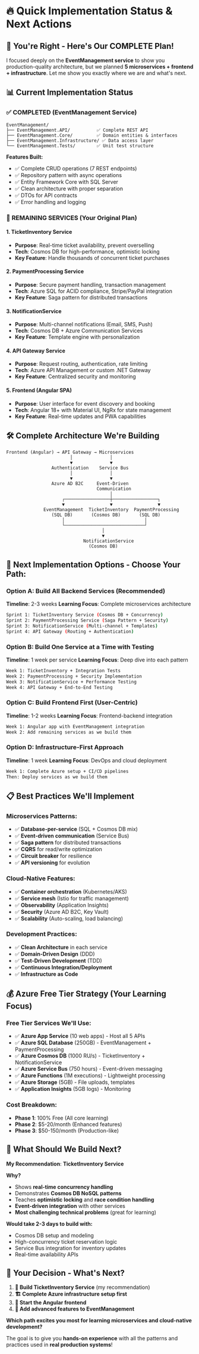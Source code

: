 # 🔥 Quick Implementation Status & Next Actions

## 🎯 **You're Right - Here's Our COMPLETE Plan!**

I focused deeply on the **EventManagement service** to show you production-quality architecture, but we planned **5 microservices + frontend + infrastructure**. Let me show you exactly where we are and what's next.

## 📊 **Current Implementation Status**

### ✅ **COMPLETED (EventManagement Service)**
```
EventManagement/
├── EventManagement.API/          ✅ Complete REST API
├── EventManagement.Core/         ✅ Domain entities & interfaces
├── EventManagement.Infrastructure/ ✅ Data access layer
└── EventManagement.Tests/        ✅ Unit test structure
```

**Features Built:**
- ✅ Complete CRUD operations (7 REST endpoints)
- ✅ Repository pattern with async operations
- ✅ Entity Framework Core with SQL Server
- ✅ Clean architecture with proper separation
- ✅ DTOs for API contracts
- ✅ Error handling and logging

### 🎯 **REMAINING SERVICES** (Your Original Plan)

#### **1. TicketInventory Service** 
- **Purpose**: Real-time ticket availability, prevent overselling
- **Tech**: Cosmos DB for high-performance, optimistic locking
- **Key Feature**: Handle thousands of concurrent ticket purchases

#### **2. PaymentProcessing Service**
- **Purpose**: Secure payment handling, transaction management  
- **Tech**: Azure SQL for ACID compliance, Stripe/PayPal integration
- **Key Feature**: Saga pattern for distributed transactions

#### **3. NotificationService**
- **Purpose**: Multi-channel notifications (Email, SMS, Push)
- **Tech**: Cosmos DB + Azure Communication Services
- **Key Feature**: Template engine with personalization

#### **4. API Gateway Service**
- **Purpose**: Request routing, authentication, rate limiting
- **Tech**: Azure API Management or custom .NET Gateway
- **Key Feature**: Centralized security and monitoring

#### **5. Frontend (Angular SPA)**
- **Purpose**: User interface for event discovery and booking
- **Tech**: Angular 18+ with Material UI, NgRx for state management
- **Key Feature**: Real-time updates and PWA capabilities

## 🛠️ **Complete Architecture We're Building**

```
Frontend (Angular) → API Gateway → Microservices
                        │              │
                        ▼              ▼
                 Authentication    Service Bus
                        │              │
                        ▼              ▼
                 Azure AD B2C     Event-Driven
                                  Communication
                                       │
                     ┌─────────────────┼─────────────────┐
                     ▼                 ▼                 ▼
              EventManagement  TicketInventory  PaymentProcessing
                 (SQL DB)       (Cosmos DB)       (SQL DB)
                     │                              │
                     └──────────────────────────────┘
                                    │
                                    ▼
                             NotificationService
                               (Cosmos DB)
```

## 🚀 **Next Implementation Options - Choose Your Path:**

### **Option A: Build All Backend Services (Recommended)**
**Timeline**: 2-3 weeks
**Learning Focus**: Complete microservices architecture

```bash
Sprint 1: TicketInventory Service (Cosmos DB + Concurrency)
Sprint 2: PaymentProcessing Service (Saga Pattern + Security)  
Sprint 3: NotificationService (Multi-channel + Templates)
Sprint 4: API Gateway (Routing + Authentication)
```

### **Option B: Build One Service at a Time with Testing**
**Timeline**: 1 week per service
**Learning Focus**: Deep dive into each pattern

```bash
Week 1: TicketInventory + Integration Tests
Week 2: PaymentProcessing + Security Implementation
Week 3: NotificationService + Performance Testing
Week 4: API Gateway + End-to-End Testing
```

### **Option C: Build Frontend First (User-Centric)**
**Timeline**: 1-2 weeks
**Learning Focus**: Frontend-backend integration

```bash
Week 1: Angular app with EventManagement integration
Week 2: Add remaining services as we build them
```

### **Option D: Infrastructure-First Approach**
**Timeline**: 1 week
**Learning Focus**: DevOps and cloud deployment

```bash
Week 1: Complete Azure setup + CI/CD pipelines
Then: Deploy services as we build them
```

## 📋 **Best Practices We'll Implement**

### **Microservices Patterns:**
- ✅ **Database-per-service** (SQL + Cosmos DB mix)
- ✅ **Event-driven communication** (Service Bus)
- ✅ **Saga pattern** for distributed transactions
- ✅ **CQRS** for read/write optimization
- ✅ **Circuit breaker** for resilience
- ✅ **API versioning** for evolution

### **Cloud-Native Features:**
- ✅ **Container orchestration** (Kubernetes/AKS)
- ✅ **Service mesh** (Istio for traffic management)
- ✅ **Observability** (Application Insights)
- ✅ **Security** (Azure AD B2C, Key Vault)
- ✅ **Scalability** (Auto-scaling, load balancing)

### **Development Practices:**
- ✅ **Clean Architecture** in each service
- ✅ **Domain-Driven Design** (DDD)
- ✅ **Test-Driven Development** (TDD)
- ✅ **Continuous Integration/Deployment**
- ✅ **Infrastructure as Code**

## 💰 **Azure Free Tier Strategy (Your Learning Focus)**

### **Free Tier Services We'll Use:**
- ✅ **Azure App Service** (10 web apps) - Host all 5 APIs
- ✅ **Azure SQL Database** (250GB) - EventManagement + PaymentProcessing  
- ✅ **Azure Cosmos DB** (1000 RU/s) - TicketInventory + NotificationService
- ✅ **Azure Service Bus** (750 hours) - Event-driven messaging
- ✅ **Azure Functions** (1M executions) - Lightweight processing
- ✅ **Azure Storage** (5GB) - File uploads, templates
- ✅ **Application Insights** (5GB logs) - Monitoring

### **Cost Breakdown:**
- **Phase 1**: 100% Free (All core learning)
- **Phase 2**: $5-20/month (Enhanced features)
- **Phase 3**: $50-150/month (Production-like)

## 🤔 **What Should We Build Next?**

**My Recommendation**: **TicketInventory Service**

**Why?**
- Shows **real-time concurrency handling**
- Demonstrates **Cosmos DB NoSQL patterns**
- Teaches **optimistic locking** and **race condition handling**
- **Event-driven integration** with other services
- **Most challenging technical problems** (great for learning)

**Would take 2-3 days to build with:**
- Cosmos DB setup and modeling
- High-concurrency ticket reservation logic
- Service Bus integration for inventory updates
- Real-time availability APIs

## 🎯 **Your Decision - What's Next?**

1. **🚀 Build TicketInventory Service** (my recommendation)
2. **🏗️ Complete Azure infrastructure setup first**  
3. **🎨 Start the Angular frontend**
4. **🔧 Add advanced features to EventManagement**

**Which path excites you most for learning microservices and cloud-native development?**

The goal is to give you **hands-on experience** with all the patterns and practices used in **real production systems**!
